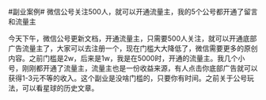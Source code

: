 #副业案例# 微信公号关注500人，就可以开通流量主，我的5个公号都开通了留言和流量主

今天下午，微信公号更新文档，开通流量主，只需要500人关注，就可以开通底部广告流量主了，大家可以去注册一个，现在门槛大大降低了，微信需要更多的原创内容。之前门槛是2w，后来是1w，我是在5000时，开通的流量主。我几个小号，刚刚都开通了流量主，流量主也是一份收益来源，有人点击你底部广告就可以获得1-3元不等的收入。这个副业是没啥门槛的，只要你有时间。之前关于公号玩法，可以看星球的历史文章。